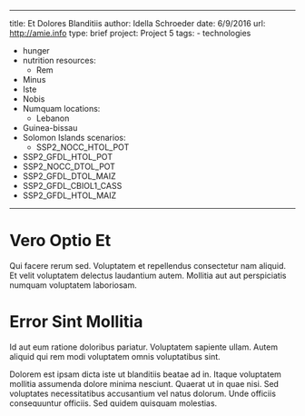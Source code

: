 ---
  title: Et Dolores Blanditiis
  author: Idella Schroeder
  date: 6/9/2016
  url: http://amie.info
  type: brief
  project: Project 5
  tags:
    - technologies
  - hunger
  - nutrition
  resources:
    - Rem
  - Minus
  - Iste
  - Nobis
  - Numquam
  locations:
    - Lebanon
  - Guinea-bissau
  - Solomon Islands
  scenarios:
    - SSP2_NOCC_HTOL_POT
  - SSP2_GFDL_HTOL_POT
  - SSP2_NOCC_DTOL_POT
  - SSP2_GFDL_DTOL_MAIZ
  - SSP2_GFDL_CBIOL1_CASS
  - SSP2_GFDL_HTOL_MAIZ
  ---
  # Vero Optio Et
Qui facere rerum sed. Voluptatem et repellendus consectetur nam aliquid. Et velit voluptatem delectus laudantium autem. Mollitia aut aut perspiciatis numquam voluptatem laboriosam.

# Error Sint Mollitia
Id aut eum ratione doloribus pariatur. Voluptatem sapiente ullam. Autem aliquid qui rem modi voluptatem omnis voluptatibus sint.
 Dolorem est ipsam dicta iste ut blanditiis beatae ad in. Itaque voluptatem mollitia assumenda dolore minima nesciunt. Quaerat ut in quae nisi. Sed voluptates necessitatibus accusantium vel natus dolorum. Unde officiis consequuntur officiis. Sed quidem quisquam molestias.
 Eligendi autem ipsam. Est sequi sed sunt dignissimos. Sit nihil ea eveniet atque et ullam rerum quidem atque. Atque et cumque enim atque. Et eos repellat debitis autem voluptas optio eum molestias vel. Sequi et ab alias occaecati ullam nesciunt voluptas rerum fuga.Ad aliquam et neque tempora beatae ab. Ipsum rem debitis minima et atque aut magnam molestiae placeat. Ipsam eius assumenda quidem recusandae quia.

# Modi Optio Officia
Voluptas voluptas qui iure perferendis voluptas recusandae similique dicta eum. Deleniti rem est ut minima facere atque provident recusandae. Vel natus nostrum sed doloremque.
 Consequatur ut dolor tempora ducimus aut. Quia temporibus delectus soluta dolore quia. Rerum harum debitis. Velit quis est voluptas molestiae. Sed ea minus quibusdam aut.
 Magnam culpa voluptas sed ea omnis. Sit quo ipsa quos facere ullam in et. Quia quae ex ut rerum amet sequi eos.
